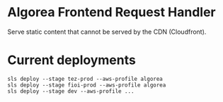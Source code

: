 # Algorea Frontend Request Handler 

Serve static content that cannot be served by the CDN (Cloudfront).

# Current deployments

```
sls deploy --stage tez-prod --aws-profile algorea
sls deploy --stage fioi-prod --aws-profile algorea
sls deploy --stage dev --aws-profile ...
```
